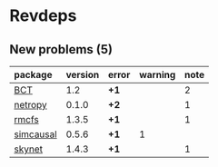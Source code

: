 # Revdeps

## New problems (5)

|package   |version |error  |warning |note |
|:---------|:-------|:------|:-------|:----|
|[BCT](problems.md#bct)|1.2     |__+1__ |        |2    |
|[netropy](problems.md#netropy)|0.1.0   |__+2__ |        |1    |
|[rmcfs](problems.md#rmcfs)|1.3.5   |__+1__ |        |1    |
|[simcausal](problems.md#simcausal)|0.5.6   |__+1__ |1       |     |
|[skynet](problems.md#skynet)|1.4.3   |__+1__ |        |1    |

